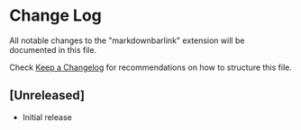 # Change Log

All notable changes to the "markdownbarlink" extension will be documented in this file.

Check [Keep a Changelog](http://keepachangelog.com/) for recommendations on how to structure this file.

## [Unreleased]

- Initial release